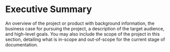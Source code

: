 # Executive Summary

An overview of the project or product with background information, the business case for pursuing the project, a description of the target audience, and high-level goals. You may also include the scope of the project in this section, detailing what is in-scope and out-of-scope for the current stage of documentation. 
